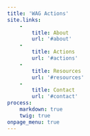 ```yaml
---
title: 'WAG Actions'
site.links:
    -
        title: About
        url: '#about'
    -
        title: Actions
        url: '#actions'
    -
        title: Resources
        url: '#resources'
    -
        title: Contact
        url: '#contact'
process:
    markdown: true
    twig: true
onpage_menu: true
---
```


